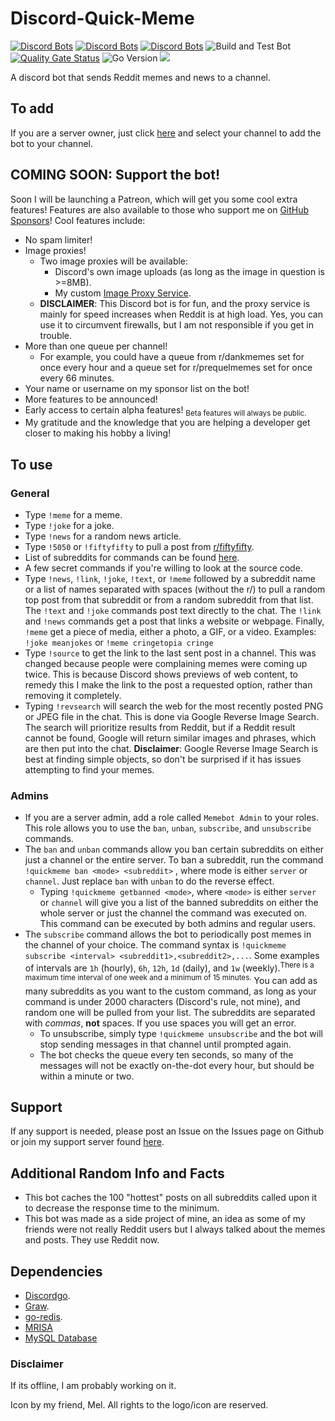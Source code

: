# Discord-Quick-Meme

[![Discord Bots](https://top.gg/api/widget/status/438381344943374346.svg)](https://top.gg/bot/438381344943374346) [![Discord Bots](https://top.gg/api/widget/lib/438381344943374346.svg)](https://top.gg/bot/438381344943374346) [![Discord Bots](https://top.gg/api/widget/servers/438381344943374346.svg)](https://top.gg/bot/438381344943374346) ![Build and Test Bot](https://github.com/chand1012/Discord-Quick-Meme/workflows/Build%20and%20Test%20Bot/badge.svg) [![Quality Gate Status](https://sonarcloud.io/api/project_badges/measure?project=chand1012_Discord-Quick-Meme&metric=alert_status)](https://sonarcloud.io/dashboard?id=chand1012_Discord-Quick-Meme) ![Go Version](https://img.shields.io/github/go-mod/go-version/chand1012/Discord-Quick-Meme/master) [![](https://img.shields.io/discord/626209936262823937)](https://discord.gg/YNnp9uy)

A discord bot that sends Reddit memes and news to a channel.

## To add

If you are a server owner, just click [here](https://discordapp.com/oauth2/authorize?client_id=438381344943374346&scope=bot) and select your channel to add the bot to your channel.

## COMING SOON: Support the bot!

Soon I will be launching a Patreon, which will get you some cool extra features! Features are also available to those who support me on [GitHub Sponsors](https://github.com/sponsors/chand1012)! Cool features include:

- No spam limiter!
- Image proxies!
    - Two image proxies will be available: 
        - Discord's own image uploads (as long as the image in question is >=8MB).
        - My custom [Image Proxy Service]().
    - **DISCLAIMER**: This Discord bot is for fun, and the proxy service is mainly for speed increases when Reddit is at high load. Yes, you can use it to circumvent firewalls, but I am not responsible if you get in trouble.
- More than one queue per channel!
    - For example, you could have a queue from r/dankmemes set for once every hour and a queue set for r/prequelmemes set for once every 66 minutes.
- Your name or username on my sponsor list on the bot!
- More features to be announced!
- Early access to certain alpha features! <sub> Beta features will always be public. </sub>
- My gratitude and the knowledge that you are helping a developer get closer to making his hobby a living!

## To use

### General

- Type `!meme` for a meme.
- Type `!joke` for a joke.
- Type `!news` for a random news article.
- Type `!5050` or `!fiftyfifty` to pull a post from [r/fiftyfifty](https://reddit.com/r/fiftyfifty).
- List of subreddits for commands can be found [here](https://github.com/chand1012/Discord-Quick-Meme/blob/master/subs.json).
- A few secret commands if you're willing to look at the source code.
- Type `!news`, `!link`, `!joke`, `!text`, or `!meme` followed by a subreddit name or a list of names separated with spaces (without the r/) to pull a random top post from that subreddit or from a random subreddit from that list. The `!text` and `!joke` commands post text directly to the chat. The `!link` and `!news` commands get a post that links a website or webpage. Finally, `!meme` get a piece of media, either a photo, a GIF, or a video. Examples: `!joke meanjokes` or `!meme cringetopia cringe`
- Type `!source` to get the link to the last sent post in a channel. This was changed because people were complaining memes were coming up twice. This is because Discord shows previews of web content, to remedy this I make the link to the post a requested option, rather than removing it completely.
- Typing `!revsearch` will search the web for the most recently posted PNG or JPEG file in the chat. This is done via Google Reverse Image Search. The search will prioritize results from Reddit, but if a Reddit result cannot be found, Google will return similar images and phrases, which are then put into the chat. **Disclaimer**: Google Reverse Image Search is best at finding simple objects, so don't be surprised if it has issues attempting to find your memes.

### Admins

- If you are a server admin, add a role called `Memebot Admin` to your roles. This role allows you to use the `ban`, `unban`, `subscribe`, and `unsubscribe` commands. 
- The `ban` and `unban` commands allow you ban certain subreddits on either just a channel or the entire server. To ban a subreddit, run the command `!quickmeme ban <mode> <subreddit>` , where mode is either `server` or `channel`. Just replace `ban` with `unban` to do the reverse effect.
    - Typing `!quickmeme getbanned <mode>`, where `<mode>` is either `server` or `channel` will give you a list of the banned subreddits on either the whole server or just the channel the command was executed on. This command can be executed by both admins and regular users.
- The `subscribe` command allows the bot to periodically post memes in the channel of your choice. The command syntax is `!quickmeme subscribe <interval> <subreddit1>,<subreddit2>,...`. Some examples of intervals are `1h` (hourly), `6h`, `12h`, `1d` (daily), and `1w` (weekly).<sup>There is a maximum time interval of one week and a minimum of 15 minutes.</sup> You can add as many subreddits as you want to the custom command, as long as your command is under 2000 characters (Discord's rule, not mine), and random one will be pulled from your list. The subreddits are separated with _commas_, **not** spaces. If you use spaces you will get an error.
    - To unsubscribe, simply type `!quickmeme unsubscribe` and the bot will stop sending messages in that channel until prompted again.
    - The bot checks the queue every ten seconds, so many of the messages will not be exactly on-the-dot every hour, but should be within a minute or two.

## Support

If any support is needed, please post an Issue on the Issues page on Github or join my support server found [here](https://discord.gg/YNnp9uy).

## Additional Random Info and Facts

- This bot caches the 100 "hottest" posts on all subreddits called upon it to decrease the response time to the minimum.
- This bot was made as a side project of mine, an idea as some of my friends were not really Reddit users but I always talked about the memes and posts. They use Reddit now.

## Dependencies

- [Discordgo](https://github.com/bwmarrin/discordgo).
- [Graw](https://github.com/turnage/graw).
- [go-redis](https://github.com/go-redis/redis).
- [MRISA](https://github.com/vivithemage/mrisa)
- [MySQL Database](https://www.mysql.com/)

### **Disclaimer**

If its offline, I am probably working on it.

Icon by my friend, Mel. All rights to the logo/icon are reserved.
